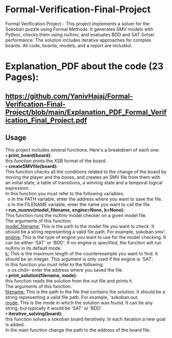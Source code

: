 # Formal-Verification-Final-Project
Formal Verification Project - This project implements a solver for the Sokoban puzzle using Formal Methods. It generates SMV models with Python, checks them using nuXmv, and evaluates BDD and SAT Solver performance. The solution includes iterative approaches for complex boards. All code, boards, models, and a report are included.


# Explanation_PDF about the code (23 Pages):
## https://github.com/YanivHajaj/Formal-Verification-Final-Project/blob/main/Explanation_PDF_Formal_Verification_Final_Project.pdf


## Usage
This project includes several functions. Here's a breakdown of each one:  
**•	print_board(board):**  
this function prints the XSB format of the board.  
**•	createSMVfile(board):**  
This function checks all the conditions related to the change of the board by moving the player and the boxes, and creates an SMV file from them with an initial state, a table of transitions, a winning state and a temporal logical expression.  
In this function you must refer to the following variables:  
  &ensp;o	In the PATH variable, enter the address where you want to save the file.  
  &ensp;o	In the FILENAME variable, enter the name you want to call the file.  
**•	run_nuxmv(model_filename, engine=None, k=None):**  
This function runs the nuXmv model checker on a given model file.   
The arguments of this function:   
<ins>model_filename:</ins> This is the path to the model file you want to check. It should be a string representing a valid file path. For example, sokoban.smv'.  
<ins>engine:</ins> This is the type of engine you want to use for the model checking. It can be either 'SAT' or 'BDD'. If no engine is specified, the function will run nuXmv in its default mode.  
<ins>k:</ins> This is the maximum length of the counterexample you want to find. It should be an integer. This argument is only used if the engine is 'SAT'.  
In this function you must refer to the following:  
  &ensp;o	os.chdir- enter the address where you saved the file.  
**•	print_solution(filename, mode):**  
this function reads the solution from the out file and prints it.  
The arguments of this function:  
<ins>filename:</ins> This is the path to the file that contains the solution. It should be a string representing a valid file path. For example, 'sokoban.out.  
<ins>mode:</ins> This is the mode in which the solution was found. It can be any string, but typically it would be 'SAT' or 'BDD'.  
**•	iterative_solving(board):**  
this function solves a sokoban board iteratively. In each iteration a new goal is added.     
In the main function change the path to the address of the board file.    
